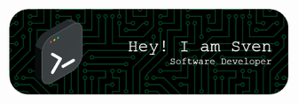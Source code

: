 <div align="center">
  <img alt="Profile Header" src="https://github.com/Sormy23/Sormy23/blob/main/github-header-image.png">
</div>
